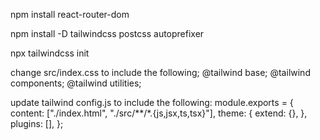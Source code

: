 npm install react-router-dom

npm install -D tailwindcss postcss autoprefixer

npx tailwindcss init

change src/index.css to include the following;
@tailwind base;
@tailwind components;
@tailwind utilities;

update tailwind config.js to include the following:
module.exports = {
  content: ["./index.html", "./src/**/*.{js,jsx,ts,tsx}"],
  theme: {
    extend: {},
  },
  plugins: [],
};